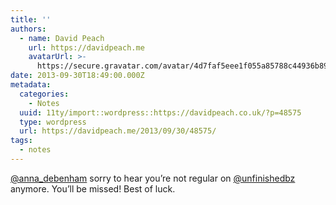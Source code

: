 ```yaml
---
title: ''
authors:
  - name: David Peach
    url: https://davidpeach.me
    avatarUrl: >-
      https://secure.gravatar.com/avatar/4d7faf5eee1f055a85788c44936b8995eaab6dfb004e7854ec747ccb272e91ee?s=96&d=mm&r=g
date: 2013-09-30T18:49:00.000Z
metadata:
  categories:
    - Notes
  uuid: 11ty/import::wordpress::https://davidpeach.co.uk/?p=48575
  type: wordpress
  url: https://davidpeach.me/2013/09/30/48575/
tags:
  - notes
---
```

[@anna\_debenham](https://twitter.com/anna_debenham) sorry to hear you’re not regular on [@unfinishedbz](https://twitter.com/unfinishedbz) anymore. You’ll be missed! Best of luck.